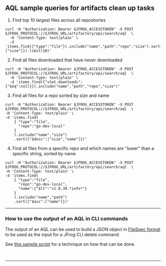 
## AQL sample queries for artifacts clean up tasks


1. Find top 10 largest files across all repositories

  ```
  curl -H "Authorization: Bearer $JFROG_ACCESSTOKEN" -X POST $JFROG_PROTOCOL://$JFROG_URL/artifactory/api/search/aql  \
    -H 'Content-Type: text/plain' \
    -d 'items.find({"type":"file"}).include("name","path","repo","size").sort({"$desc":["size"]}).limit(10)'
  ```

2. Find all files downloaded that have never downloaded

  ```
  curl -H "Authorization: Bearer $JFROG_ACCESSTOKEN" -X POST $JFROG_PROTOCOL://$JFROG_URL/artifactory/api/search/aql  \
    -H 'Content-Type: text/plain' \
    -d 'items.find({"stat.downloads":{"$eq":null}}).include("name","path","repo","size")'
  ```


3. Find all files for a repo sorted by size and name

  ```
  curl -H "Authorization: Bearer $JFROG_ACCESSTOKEN" -X POST $JFROG_PROTOCOL://$JFROG_URL/artifactory/api/search/aql  \
  -H 'Content-Type: text/plain' \
  -d 'items.find(
      { "type":"file",
        "repo":"go-dev-local"
      }
      ).include("name","size")
      .sort({"$desc":["size","name"]})'
  ```

4. Find all files from a specific repo and which names are "lower" than a specific string, sorted by name

  ```
  curl -H "Authorization: Bearer $JFROG_ACCESSTOKEN" -X POST $JFROG_PROTOCOL://$JFROG_URL/artifactory/api/search/aql  \
  -H 'Content-Type: text/plain' \
  -d 'items.find(
      { "type":"file",
        "repo":"go-dev-local",
        "name":{"$lt":"v1.0.39.*info*"}
      }
      ).include("name","path")
      .sort({"$asc":["name"]})'
  ```

---

### How to use the output of an AQL in CLI commands

The output of an AQL can be used to build a JSON object in [FileSpec format](https://www.jfrog.com/confluence/display/JFROG/FileSpec) to be used as the input for a JFrog CLI delete command.

See [this sample script](https://gist.github.com/lsilvapvt/8917142abbfe177ed6d6ec08f8d7ab65) for a technique on how that can be done.

<br/>


---